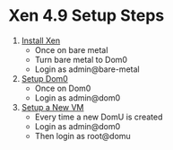 # Xen 4.9 Setup Steps

1. [Install Xen](xen-install.md)
   - Once on bare metal
   - Turn bare metal to Dom0
   - Login as admin@bare-metal
1. [Setup Dom0](dom0-setup.md)
   - Once on Dom0
   - Login as admin@dom0
1. [Setup a New VM](domu-setup.md)
   - Every time a new DomU is created
   - Login as admin@dom0
   - Then login as root@domu

